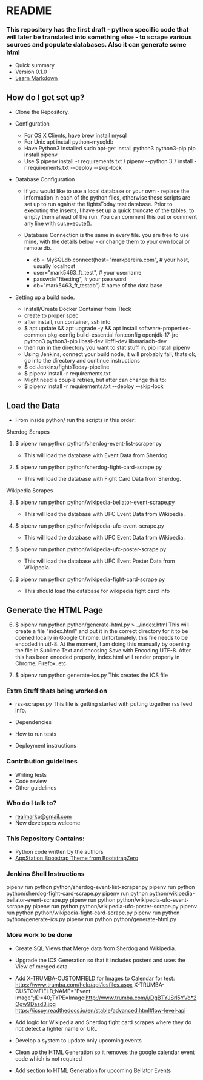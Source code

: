 # README #



### This repository has the first draft - python specific code that will later be translated into something else - to scrape various sources and populate databases. Also it can generate some html ###

* Quick summary
* Version 0.1.0
* [Learn Markdown](https://bitbucket.org/tutorials/markdowndemo)

## How do I get set up? ##

* Clone the Repository.



* Configuration

    * For OS X Clients, have brew install mysql
    * For Unix apt install python-mysqldb
	* Have Python3 Installed 
	    sudo apt-get install python3 python3-pip
	    pip install pipenv
	* Use $ pipenv install -r requirements.txt / pipenv --python 3.7 install -r requirements.txt --deploy --skip-lock

* Database Configuration

	* If you would like to use a local database or your own - replace the information in each of the python files, otherwise these scripts are set up to run against the fightsToday test database. Prior to executing the inserts, I have set up a quick truncate of the tables, to empty them ahead of the run. You can comment this out or comment any line with cur.execute().  

	* Database Connection is the same in every file. you are free to use mine, with the details below - or change them to your own local or remote db.
	    * db = MySQLdb.connect(host="markpereira.com", # your host, usually localhost
	    * user="mark5463_ft_test", # your username
	    * passwd="fttesting", # your password
	    * db="mark5463_ft_testdb") # name of the data base

* Setting up a build node.
	* Install/Create Docker Container from Tteck
 	* create to proper spec
  	* after install, run container, ssh into
  	* $ apt update && apt upgrade -y && apt install software-properties-common pkg-config build-essential fontconfig openjdk-17-jre python3 python3-pip libssl-dev libffi-dev libmariadb-dev
  	*  then run in the directory you want to stat stuff in, pip install pipenv
  	* Using Jenkins, connect your build node, it will probably fail, thats ok, go into the directory and continue instructions
  	* $ cd Jenkins/fightsToday-pipeline
  	* $ pipenv install -r requirements.txt
  	* Might need a couple retries, but after can change this to:
  	* $ pipenv install -r requirements.txt --deploy --skip-lock







## Load the Data ##






* From inside python/ run the scripts in this order:
 
 Sherdog Scrapes 
 1. $ pipenv run python python/sherdog-event-list-scraper.py
    * This will load the database with Event Data from Sherdog.

 2. $ pipenv run python python/sherdog-fight-card-scrape.py
    * This will load the database with Fight Card Data from Sherdog.
    
 
 Wikipedia Scrapes 
    
 3. $ pipenv run python python/wikipedia-bellator-event-scrape.py
    * This will load the database with UFC Event Data from Wikipedia.
    
 3. $ pipenv run python python/wikipedia-ufc-event-scrape.py
    * This will load the database with UFC Event Data from Wikipedia.

 4. $ pipenv run python python/wikipedia-ufc-poster-scrape.py
    * This will load the database with UFC Event Poster Data from Wikipedia.
    
 5. $ pipenv run python python/wikipedia-fight-card-scrape.py
    * This should load the database for wikipedia fight card info
    

## Generate the HTML Page ##		
 
 6. $ pipenv run python python/generate-html.py > ../index.html
    This will create a file "index.html" and put it in the correct directory for it to be opened locally in Google Chrome. Unfortunately, this file needs to be encoded in utf-8. At the moment, I am doing this manually by opening the file in Sublime Text and choosing Save with Encoding UTF-8. After this has been encoded properly, index.html will render properly in Chrome, Firefox, etc.

 7. $ pipenv run python generate-ics.py 
    This creates the ICS file

### Extra Stuff thats being worked on ###		

* rss-scraper.py
	This file is getting started with putting together rss feed info. 


* Dependencies

* How to run tests
* Deployment instructions

### Contribution guidelines ###

* Writing tests
* Code review
* Other guidelines

### Who do I talk to? ###

* realmarkp@gmail.com
* New developers welcome

### This Repository Contains: ###

* Python code written by the authors
* [AppStation Bootstrap Theme from BootstrapZero](http://www.bootstrapzero.com/bootstrap-template/appstation-app-landing-page-template)


### Jenkins Shell Instructions
pipenv run python python/sherdog-event-list-scraper.py
pipenv run python python/sherdog-fight-card-scrape.py
pipenv run python python/wikipedia-bellator-event-scrape.py
pipenv run python python/wikipedia-ufc-event-scrape.py
pipenv run python python/wikipedia-ufc-poster-scrape.py
pipenv run python python/wikipedia-fight-card-scrape.py
pipenv run python python/generate-ics.py 
pipenv run python python/generate-html.py

### More work to be done
* Create SQL Views that Merge data from Sherdog and Wikipedia.

* Upgrade the ICS Generation so that it includes posters and uses the View of merged data

* Add X-TRUMBA-CUSTOMFIELD for Images to Calendar for test:
https://www.trumba.com/help/api/icsfiles.aspx
X-TRUMBA-CUSTOMFIELD;NAME="Event image";ID=40;TYPE=Image:http://www.trumba.com/i/DgBTYJSrl5YVo*2Ogw9Dasd3.jpg
https://icspy.readthedocs.io/en/stable/advanced.html#low-level-api

* Add logic for Wikipedia and Sherdog fight card scrapes where they do not detect a fighter name or URL

* Develop a system to update only upcoming events

* Clean up the HTML Generation so it removes the google calendar event code which is not required

* Add section to HTML Generation for upcoming Bellator Events
